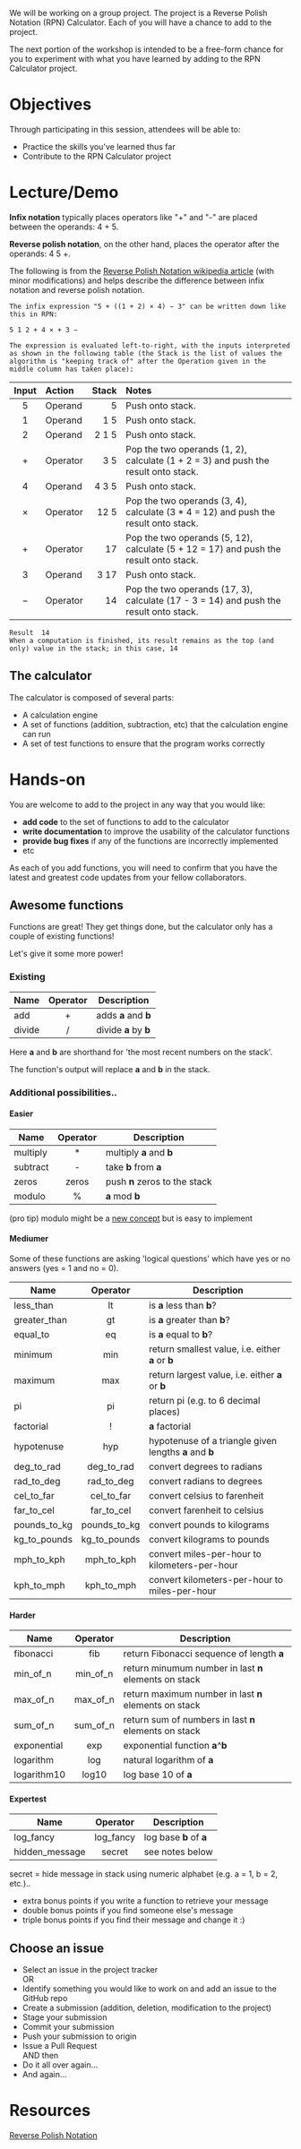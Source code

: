 <!-- begin auto-generated title section --><!-- end auto-generated section -->

We will be working on a group project. The project is a Reverse Polish Notation (RPN) Calculator. Each of you will have a chance to add to the project.

The next portion of the workshop is intended to be a free-form chance for you to experiment with what you have learned by adding to the RPN Calculator project.

# Objectives

Through participating in this session, attendees will be able to:

* Practice the skills you've learned thus far
* Contribute to the RPN Calculator project

# Lecture/Demo

**Infix notation** typically places operators like "+" and "-" are placed between the operands: 4 + 5.

**Reverse polish notation**, on the other hand, places the operator after the operands: 4 5 +.

The following is from the [Reverse Polish Notation wikipedia article](https://en.wikipedia.org/wiki/Reverse_Polish_notation) (with minor modifications) and helps describe the difference between infix notation and reverse polish notation.
 
    The infix expression "5 + ((1 + 2) × 4) − 3" can be written down like this in RPN:
    
    5 1 2 + 4 × + 3 −
    
    The expression is evaluated left-to-right, with the inputs interpreted as shown in the following table (the Stack is the list of values the algorithm is "keeping track of" after the Operation given in the middle column has taken place):


|Input	|Action	|Stack	|Notes|
|:--:|:--|--:|:--|
|5	|Operand	|5|	Push onto stack.|
|1	|Operand	|1 5|	Push onto stack.|
|2	|Operand	|2 1 5|	Push onto stack.|
|+	|Operator	|3 5|	Pop the two operands (1, 2), calculate (1 + 2 = 3) and push the result onto stack.|
|4	|Operand	|4 3 5|	Push onto stack.|
|×	|Operator	|12 5|	Pop the two operands (3, 4), calculate (3 * 4 = 12) and push the result onto stack.|
|+	|Operator	|17|	Pop the two operands (5, 12), calculate (5 + 12 = 17) and push the result onto stack.|
|3	|Operand	|3 17|	Push onto stack.|
|−	|Operator	|14|	Pop the two operands (17, 3), calculate (17 - 3 = 14) and push the result onto stack.|

    Result	14	
    When a computation is finished, its result remains as the top (and only) value in the stack; in this case, 14

## The calculator

The calculator is composed of several parts:

* A calculation engine
* A set of functions (addition, subtraction, etc) that the calculation engine can run
* A set of test functions to ensure that the program works correctly

# Hands-on

You are welcome to add to the project in any way that you would like:

* **add code** to the set of functions to add to the calculator
* **write documentation** to improve the usability of the calculator functions
* **provide bug fixes** if any of the functions are incorrectly implemented
* etc

As each of you add functions, you will need to confirm that you have the latest and greatest code updates from your fellow collaborators.

## Awesome functions

Functions are great! They get things done, but the calculator only has a couple of existing functions!

Let's give it some more power!

### Existing

Name	| Operator	| Description
-----|:--------:|------------|
add | + | adds **a** and **b**
divide | / | divide **a** by **b**

Here **a** and **b** are shorthand for 'the most recent numbers on the stack'.

The function's output will replace **a** and **b** in the stack.

### Additional possibilities..

#### Easier

Name	| Operator	| Description
-----|:--------:|------------|
multiply | * | multiply **a** and **b**
subtract | - | take **b** from **a**
zeros | zeros |  push **n** zeros to the stack
modulo | % | **a** mod **b**

(pro tip) modulo might be a [new concept](https://en.wikipedia.org/wiki/Modular_arithmetic) but is easy to implement

#### Mediumer

Some of these functions are asking 'logical questions' which have
yes or no answers (yes = 1 and no = 0).

Name	| Operator	| Description
-----|:--------:|------------|
less_than | lt | is **a** less than **b**?
greater_than | gt | is **a** greater than **b**?
equal_to | eq | is **a** equal to **b**?
minimum | min | return smallest value, i.e. either **a** or **b**
maximum | max | return largest value, i.e. either **a** or **b**
pi | pi | return pi (e.g. to 6 decimal places)
factorial | ! | **a** factorial 
hypotenuse | hyp | hypotenuse of a triangle given lengths **a** and **b**
deg\_to\_rad | deg\_to\_rad | convert degrees to radians
rad\_to\_deg | rad\_to\_deg | convert radians to degrees
cel\_to\_far | cel\_to\_far | convert celsius to farenheit
far\_to\_cel | far\_to\_cel | convert farenheit to celsius
pounds\_to\_kg | pounds\_to\_kg | convert pounds to kilograms
kg\_to\_pounds | kg\_to\_pounds | convert kilograms to pounds
mph\_to\_kph | mph\_to\_kph | convert miles-per-hour to kilometers-per-hour
kph\_to\_mph | kph\_to\_mph | convert kilometers-per-hour to miles-per-hour

#### Harder

Name	| Operator	| Description
-----|:--------:|------------|
fibonacci | fib | return Fibonacci sequence of length **a**
min\_of\_n | min\_of\_n | return minumum number in last **n** elements on stack
max\_of\_n | max\_of\_n | return maximum number in last **n** elements on stack
sum\_of\_n | sum\_of\_n | return sum of numbers in last **n** elements on stack
exponential | exp | exponential function **a**^**b**
logarithm | log | natural logarithm of **a**
logarithm10 | log10 | log base 10 of **a**

#### Expertest


Name	| Operator	| Description
-----|:--------:|------------|
log_fancy | log_fancy | log base **b** of **a**
hidden_message | secret | see notes below

secret = hide message in stack using numeric alphabet (e.g. a = 1, b = 2, etc.)..

* extra bonus points if you write a function to retrieve your message
* double bonus points if you find someone else's message 
* triple bonus points if you find their message and change it :)


## Choose an issue

* Select an issue in the project tracker<br> 
OR
* Identify something you would like to work on and add an issue to the GitHub repo
* Create a submission (addition, deletion, modification to the project)
* Stage your submission
* Commit your submission
* Push your submission to origin
* Issue a Pull Request<br>
AND then
* Do it all over again...
* And again...

# Resources

[Reverse Polish Notation](https://en.wikipedia.org/wiki/Reverse_Polish_notation)


<!-- begin auto-generated nav-links section --><!-- end auto-generated section -->

